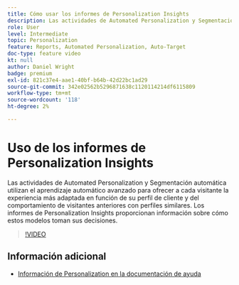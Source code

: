 ```yaml
---
title: Cómo usar los informes de Personalization Insights
description: Las actividades de Automated Personalization y Segmentación automática utilizan el aprendizaje automático avanzado para ofrecer a cada visitante la experiencia más adaptada en función de su perfil de cliente y del comportamiento de visitantes anteriores con perfiles similares. Los informes de Personalization Insights proporcionan información sobre cómo estos modelos toman sus decisiones.
role: User
level: Intermediate
topic: Personalization
feature: Reports, Automated Personalization, Auto-Target
doc-type: feature video
kt: null
author: Daniel Wright
badge: premium
exl-id: 821c37e4-aae1-40bf-b64b-42d22bc1ad29
source-git-commit: 342e02562b5296871638c1120114214df6115809
workflow-type: tm+mt
source-wordcount: '118'
ht-degree: 2%

---
```


# Uso de los informes de Personalization Insights

Las actividades de Automated Personalization y Segmentación automática utilizan el aprendizaje automático avanzado para ofrecer a cada visitante la experiencia más adaptada en función de su perfil de cliente y del comportamiento de visitantes anteriores con perfiles similares. Los informes de Personalization Insights proporcionan información sobre cómo estos modelos toman sus decisiones.

>[!VIDEO](https://video.tv.adobe.com/v/25601/?quality=12)

## Información adicional

* [Información de Personalization en la documentación de ayuda](https://experienceleague.adobe.com/docs/target/using/reports/insights/personalization-insights-reports.html?lang=en)
